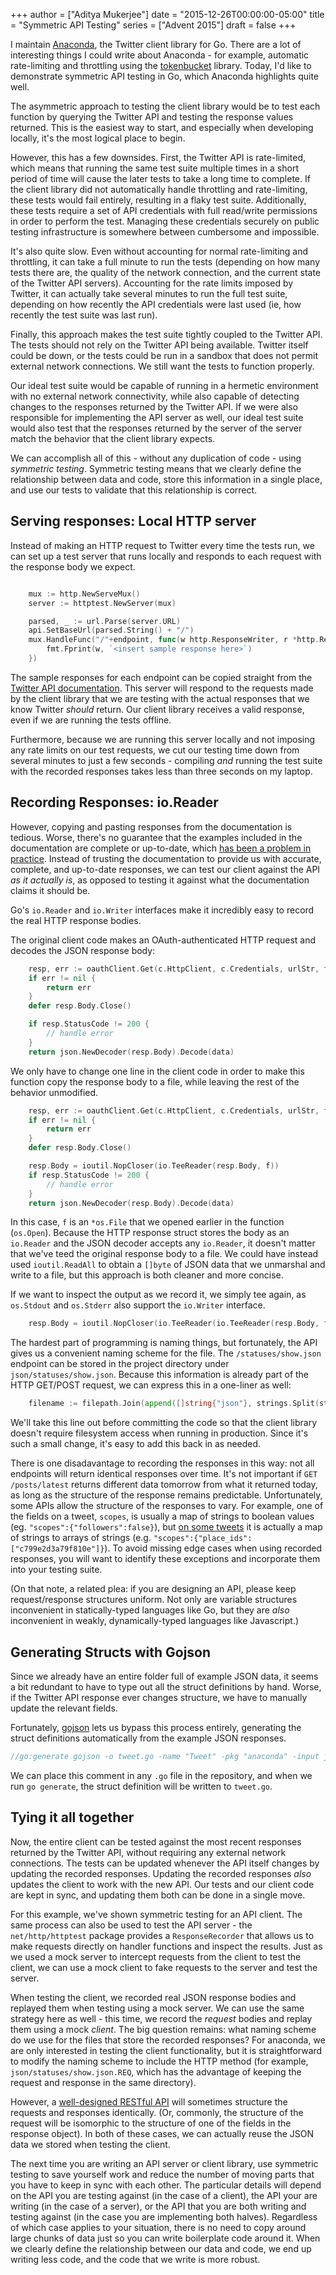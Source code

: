 +++
author = ["Aditya Mukerjee"]
date = "2015-12-26T00:00:00-05:00"
title = "Symmetric API Testing"
series = ["Advent 2015"]
draft = false
+++

I maintain [Anaconda](https://github.com/ChimeraCoder/anaconda), the Twitter client library for Go. There are a lot of interesting things I could write about Anaconda - for example, automatic rate-limiting and throttling using the [tokenbucket](https://github.com/ChimeraCoder/tokenbucket) library. Today, I'd like to demonstrate symmetric API testing in Go, which Anaconda highlights quite well. 

The asymmetric approach to testing the client library would be to test each function by querying the Twitter API and testing the response values returned. This is the easiest way to start, and especially when developing locally, it's the most logical place to begin.

However, this has a few downsides. First, the Twitter API is rate-limited, which means that running the same test suite multiple times in a short period  of time will cause the later tests to take a long time to complete. If the client library did not automatically handle throttling and rate-limiting, these tests would fail entirely, resulting in a flaky test suite. Additionally, these tests require a set of API credentials with full read/write permissions in order to perform the test. Managing these credentials securely on public testing infrastructure is somewhere between cumbersome and impossible.

It's also quite slow. Even without accounting for normal rate-limiting and throttling, it can take a full minute to run the tests (depending on how many tests there are, the quality of the network connection, and the current state of the Twitter API servers). Accounting for the rate limits imposed by Twitter, it can actually take several minutes to run the full test suite, depending on how recently the API credentials were last used (ie, how recently the test suite was last run).


Finally, this approach makes the test suite tightly coupled to the Twitter API. The tests should not rely on the Twitter API being available.  Twitter itself could be down, or the tests could be run in a sandbox that does not permit external network connections. We still want the tests to function properly.


Our ideal test suite would be capable of running in a hermetic environment with no external network connectivity, while also capable of detecting changes to the responses returned by the Twitter API. If we were also responsible for implementing the API server as well, our ideal test suite would also test that the responses returned by the server of the server match the behavior that the client library expects.

We can accomplish all of this - without any duplication of code - using *symmetric testing*. Symmetric testing means that we clearly define the relationship between data and code, store this information in a single place, and use our tests to validate that this relationship is correct.





Serving responses: Local HTTP server
-----------

Instead of making an HTTP request to Twitter every time the tests run, we can set up a test server that runs locally and responds to each request with the response body we expect.


```go

    mux := http.NewServeMux()
    server := httptest.NewServer(mux)

    parsed, _ := url.Parse(server.URL)
    api.SetBaseUrl(parsed.String() + "/")
    mux.HandleFunc("/"+endpoint, func(w http.ResponseWriter, r *http.Request) {
        fmt.Fprint(w, `<insert sample response here>`)
    })
```


The sample responses for each endpoint can be copied straight from the [Twitter API documentation](https://dev.twitter.com/rest/reference/get/statuses/show/%3Aid). This server will respond to the requests made by the client library that we are testing with the actual responses that we know Twitter *should* return. Our client library receives a valid response, even if we are running the tests offline. 

Furthermore, because we are running this server locally and not imposing any rate limits on our test requests, we cut our testing time down from several minutes to just a few seconds - compiling *and* running the test suite with the recorded responses takes less than three seconds on my laptop. 



Recording Responses: io.Reader
-----------------------------------

However, copying and pasting responses from the documentation is tedious. Worse, there's no guarantee that the examples included in the documentation are complete or up-to-date, which [has been a problem in practice](https://github.com/ChimeraCoder/anaconda/pull/63). Instead of trusting the documentation to provide us with accurate, complete, and up-to-date responses, we can test our client against the API *as it actually is*, as opposed to testing it against what the documentation claims it should be.


Go's `io.Reader` and `io.Writer` interfaces make it incredibly easy to record the real HTTP response bodies.


The original client code makes an OAuth-authenticated HTTP request and decodes the JSON response body:

```go
    resp, err := oauthClient.Get(c.HttpClient, c.Credentials, urlStr, form)
    if err != nil {
        return err
    }       
    defer resp.Body.Close()

    if resp.StatusCode != 200 {
        // handle error
    }   
    return json.NewDecoder(resp.Body).Decode(data)
```

We only have to change one line in the client code in order to make this function copy the response body to a file, while leaving the rest of the behavior unmodified.

```go
    resp, err := oauthClient.Get(c.HttpClient, c.Credentials, urlStr, form)
    if err != nil {
        return err
    }       
    defer resp.Body.Close()

    resp.Body = ioutil.NopCloser(io.TeeReader(resp.Body, f))
    if resp.StatusCode != 200 {
        // handle error
    }   
    return json.NewDecoder(resp.Body).Decode(data)
```

In this case, `f` is an `*os.File` that we opened earlier in the function (`os.Open`). Because the HTTP response struct stores the body as an `io.Reader` and the JSON decoder accepts any `io.Reader`, it doesn't matter that we've teed the original response body to a file. We could have instead used `ioutil.ReadAll` to obtain a `[]byte` of JSON data that we unmarshal and write to a file, but this approach is both cleaner and more concise. 

If we want to inspect the output as we record it, we simply tee again, as `os.Stdout` and `os.Stderr` also support the `io.Writer` interface.

```go
    resp.Body = ioutil.NopCloser(io.TeeReader(io.TeeReader(resp.Body, f), os.Stdout))
```


The hardest part of programming is naming things, but fortunately, the API gives us a convenient naming scheme for the file. The `/statuses/show.json` endpoint can be stored in the project directory under `json/statuses/show.json`. Because this information is already part of the HTTP GET/POST request, we can express this in a one-liner as well:

```go
    filename := filepath.Join(append([]string{"json"}, strings.Split(strings.TrimPrefix(urlStr, c.baseUrl), "/")...)...)
```

We'll take this line out before committing the code so that the client library doesn't require filesystem access when running in production. Since it's such a small change, it's easy to add this back in as needed.


There is one disadavantage to recording the responses in this way: not all endpoints will return identical responses over time. It's not important if `GET  /posts/latest` returns different data tomorrow from what it returned today, as long as the structure of the response remains predictable. Unfortunately, some APIs allow the structure of the responses to vary. For example, one of the fields on a tweet, `scopes`, is usually a map of strings to boolean values (eg. `"scopes":{"followers":false}`), but [on some tweets](https://github.com/ChimeraCoder/anaconda/issues/82) it is actually a map of strings to arrays of strings (e.g. `"scopes":{"place_ids":["c799e2d3a79f810e"]}`). To avoid missing edge cases when using recorded responses, you will want to identify these exceptions and incorporate them into your testing suite. 


(On that note, a related plea: if you are designing an API, please keep request/response structures uniform. Not only are variable structures inconvenient in statically-typed languages like Go, but they are *also* inconvenient in weakly, dynamically-typed languages like Javascript.)

Generating Structs with Gojson
--------------

Since we already have an entire folder full of example JSON data, it seems a bit redundant to have to type out all the struct definitions by hand. Worse, if the Twitter API response ever changes structure, we have to manually update the relevant fields.

Fortunately, [gojson](https://github.com/ChimeraCoder/gojson) lets us bypass this process entirely, generating the struct definitions automatically from the example JSON responses.


```go
//go:generate gojson -o tweet.go -name "Tweet" -pkg "anaconda" -input json/statuses/show.json
```

We can place this comment in any `.go` file in the repository, and when we run `go generate`, the struct definition will be written to `tweet.go`.


Tying it all together
------------------------

Now, the entire client can be tested against the most recent responses returned by the Twitter API, without requiring any external network connections. The tests can be updated whenever the API itself changes by updating the recorded responses. Updating the recorded responses *also* updates the client to work with the new API. Our tests and our client code are kept in sync, and updating them both can be done in a single move.


For this example, we've shown symmetric testing for an API client. The same process can also be used to test the API server - the `net/http/httptest` package provides a `ResponseRecorder` that allows us to make requests directly on handler functions and inspect the results. Just as we used a mock server to intercept requests from the client to test the client, we can use a mock client to fake requests to the server and test the server.

When testing the client, we recorded real JSON response bodies and replayed them when testing using a mock server. We can use the same strategy here as well - this time, we record the *request* bodies and replay them using a mock *client*. The big question remains: what naming scheme do we use for the files that store the recorded responses? For anaconda, we are only interested in testing the client functionality, but it is straightforward to modify the naming scheme to include the HTTP method (for example, `json/statuses/show.json.REQ`, which has the advantage of keeping the request and response in the same directory). 

However, a [well-designed RESTful API](https://codewords.recurse.com/issues/five/what-restful-actually-means) will sometimes structure the requests and responses identically. (Or, commonly, the structure of the request will be isomorphic to the structure of one of the fields in the response object). In both of these cases, we can actually reuse the JSON data we stored when testing the client.


The next time you are writing an API server or client library, use symmetric testing to save yourself work and reduce the number of moving parts that you have to keep in sync with each other. The particular details will depend on the API you are testing against (in the case of a client), the API your are writing (in the case of a server), or the API that you are both writing and testing against (in the case you are implementing both halves). Regardless of which case applies to your situation, there is no need to copy around large chunks of data just so you can write boilerplate code around it. When we clearly define the relationship between our data and code, we end up writing less code, and the code that we write is more robust.

